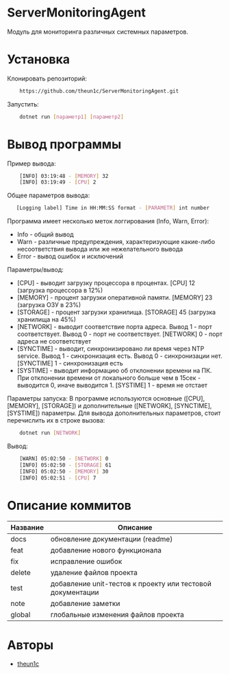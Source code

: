 # ServerMonitoringAgent
Модуль для мониторинга различных системных параметров. 

# Установка
Клонировать репозиторий:
``` bash 
    https://github.com/theun1c/ServerMonitoringAgent.git
```
Запустить:
``` bash
    dotnet run [параметр1] [параметр2]
```

# Вывод программы
Пример вывода:
``` bash
    [INFO] 03:19:48 - [MEMORY] 32
    [INFO] 03:19:49 - [CPU] 2
```

Общее параметров вывода:
```bash
   [Logging label] Time in HH:MM:SS format - [PARAMETR] int number 
```

Программа имеет несколько меток логгирования (Info, Warn, Error):
- Info - общий вывод
- Warn - различные предупреждения, характеризующие какие-либо несоответствия вывода или же нежелательного вывода
- Error - вывод ошибок и исключений

Параметры/вывод:
- [CPU] - выводит загрузку процессора в процентах. [CPU] 12 (загрузка процессора в 12%)
- [MEMORY] - процент загрузки оперативной памяти. [MEMORY] 23 (загрузка ОЗУ в 23%)
- [STORAGE] - процент загрузки хранилища. [STORAGE] 45 (загрузка хранилища на 45%)
- [NETWORK] - выводит соответствие порта адреса. Вывод 1 - порт соответствует. Вывод 0 - порт не соответствует. [NETWORK] 0 - порт адреса не соответствует
- [SYNCTIME] - выводит, синхронизировано ли время через NTP service. Вывод 1 - синхронизация есть. Вывод 0 - синхронизации нет. [SYNCTIME] 1 - синхронизация есть
- [SYSTIME] - выводит информацию об отклонении времени на ПК. При отклонении времени от локального больше чем в 15сек - выводится 0, иначе выводится 1. [SYSTIME] 1 - время не отстает

Параметры запуска:
В программе используются основные ([CPU], [MEMORY], [STORAGE]) и дополнительные ([NETWORK], [SYNCTIME], [SYSTIME]) параметры. Для вывода дополнительных параметров, стоит перечислить их в строке вызова:
``` bash
    dotnet run [NETWORK]
```

Вывод:
``` bash
    [WARN] 05:02:50 - [NETWORK] 0
    [INFO] 05:02:50 - [STORAGE] 61
    [INFO] 05:02:50 - [MEMORY] 30
    [INFO] 05:02:51 - [CPU] 7
```

# Описание коммитов  
| Название | Описание                                                             |  
| -------- | -------------------------------------------------------------------- |  
| docs     | обновление документации (readme)                                     |  
| feat     | добавление нового функционала                                        |  
| fix      | исправление ошибок                                                   |  
| delete   | удаление файлов проекта                                              |
| test     | добавление unit-тестов к проекту или тестовой документации           |
| note     | добавление заметки                                                   |
| global   | глобальные изменения файлов проекта                                  |

# Авторы
- [theun1c](https://github.com/theun1c)
